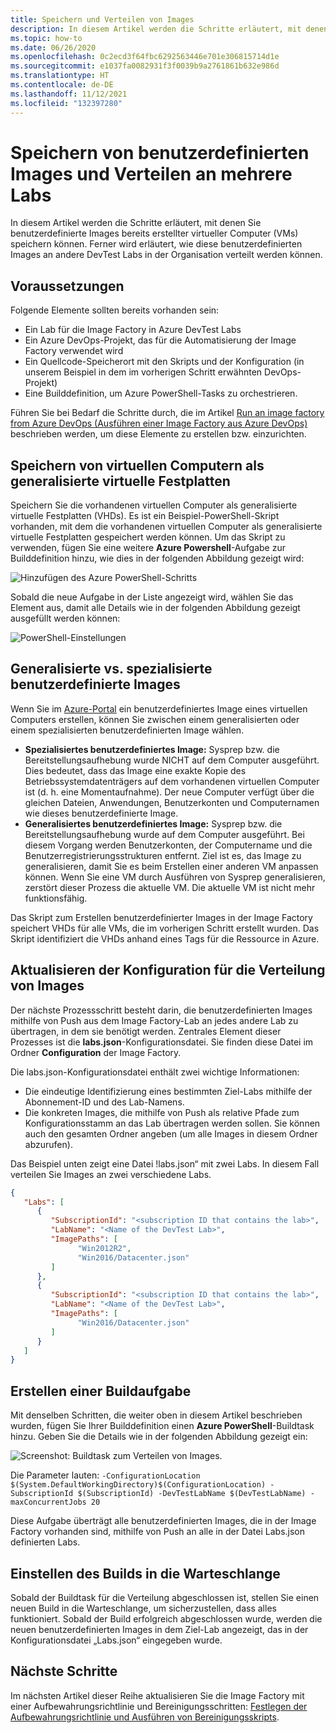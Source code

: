 ```yaml
---
title: Speichern und Verteilen von Images
description: In diesem Artikel werden die Schritte erläutert, mit denen Sie benutzerdefinierte Images bereits erstellter virtueller Computer (VMs) in Azure DevTest Labs speichern können.
ms.topic: how-to
ms.date: 06/26/2020
ms.openlocfilehash: 0c2ecd3f64fbc6292563446e701e306815714d1e
ms.sourcegitcommit: e1037fa0082931f3f0039b9a2761861b632e986d
ms.translationtype: HT
ms.contentlocale: de-DE
ms.lasthandoff: 11/12/2021
ms.locfileid: "132397280"
---
```

# <a name="save-custom-images-and-distribute-to-multiple-labs"></a>Speichern von benutzerdefinierten Images und Verteilen an mehrere Labs
In diesem Artikel werden die Schritte erläutert, mit denen Sie benutzerdefinierte Images bereits erstellter virtueller Computer (VMs) speichern können. Ferner wird erläutert, wie diese benutzerdefinierten Images an andere DevTest Labs in der Organisation verteilt werden können.

## <a name="prerequisites"></a>Voraussetzungen
Folgende Elemente sollten bereits vorhanden sein:

- Ein Lab für die Image Factory in Azure DevTest Labs
- Ein Azure DevOps-Projekt, das für die Automatisierung der Image Factory verwendet wird
- Ein Quellcode-Speicherort mit den Skripts und der Konfiguration (in unserem Beispiel in dem im vorherigen Schritt erwähnten DevOps-Projekt)
- Eine Builddefinition, um Azure PowerShell-Tasks zu orchestrieren.

Führen Sie bei Bedarf die Schritte durch, die im Artikel [Run an image factory from Azure DevOps (Ausführen einer Image Factory aus Azure DevOps)](image-factory-set-up-devops-lab.md) beschrieben werden, um diese Elemente zu erstellen bzw. einzurichten. 

## <a name="save-vms-as-generalized-vhds"></a>Speichern von virtuellen Computern als generalisierte virtuelle Festplatten
Speichern Sie die vorhandenen virtuellen Computer als generalisierte virtuelle Festplatten (VHDs).  Es ist ein Beispiel-PowerShell-Skript vorhanden, mit dem die vorhandenen virtuellen Computer als generalisierte virtuelle Festplatten gespeichert werden können. Um das Skript zu verwenden, fügen Sie eine weitere **Azure Powershell**-Aufgabe zur Builddefinition hinzu, wie dies in der folgenden Abbildung gezeigt wird:

![Hinzufügen des Azure PowerShell-Schritts](./media/save-distribute-custom-images/powershell-step.png)

Sobald die neue Aufgabe in der Liste angezeigt wird, wählen Sie das Element aus, damit alle Details wie in der folgenden Abbildung gezeigt ausgefüllt werden können: 

![PowerShell-Einstellungen](./media/save-distribute-custom-images/powershell-settings.png)


## <a name="generalized-vs-specialized-custom-images"></a>Generalisierte vs. spezialisierte benutzerdefinierte Images
Wenn Sie im [Azure-Portal](https://portal.azure.com) ein benutzerdefiniertes Image eines virtuellen Computers erstellen, können Sie zwischen einem generalisierten oder einem spezialisierten benutzerdefinierten Image wählen.

- **Spezialisiertes benutzerdefiniertes Image:** Sysprep bzw. die Bereitstellungsaufhebung wurde NICHT auf dem Computer ausgeführt. Dies bedeutet, dass das Image eine exakte Kopie des Betriebssystemdatenträgers auf dem vorhandenen virtuellen Computer ist (d. h. eine Momentaufnahme).  Der neue Computer verfügt über die gleichen Dateien, Anwendungen, Benutzerkonten und Computernamen wie dieses benutzerdefinierte Image.
- **Generalisiertes benutzerdefiniertes Image:** Sysprep bzw. die Bereitstellungsaufhebung wurde auf dem Computer ausgeführt.  Bei diesem Vorgang werden Benutzerkonten, der Computername und die Benutzerregistrierungsstrukturen entfernt. Ziel ist es, das Image zu generalisieren, damit Sie es beim Erstellen einer anderen VM anpassen können.  Wenn Sie eine VM durch Ausführen von Sysprep generalisieren, zerstört dieser Prozess die aktuelle VM. Die aktuelle VM ist nicht mehr funktionsfähig.

Das Skript zum Erstellen benutzerdefinierter Images in der Image Factory speichert VHDs für alle VMs, die im vorherigen Schritt erstellt wurden. Das Skript identifiziert die VHDs anhand eines Tags für die Ressource in Azure.

## <a name="update-configuration-for-distributing-images"></a>Aktualisieren der Konfiguration für die Verteilung von Images
Der nächste Prozessschritt besteht darin, die benutzerdefinierten Images mithilfe von Push aus dem Image Factory-Lab an jedes andere Lab zu übertragen, in dem sie benötigt werden. Zentrales Element dieser Prozesses ist die **labs.json**-Konfigurationsdatei. Sie finden diese Datei im Ordner **Configuration** der Image Factory.

Die labs.json-Konfigurationsdatei enthält zwei wichtige Informationen:

- Die eindeutige Identifizierung eines bestimmten Ziel-Labs mithilfe der Abonnement-ID und des Lab-Namens.
- Die konkreten Images, die mithilfe von Push als relative Pfade zum Konfigurationsstamm an das Lab übertragen werden sollen. Sie können auch den gesamten Ordner angeben (um alle Images in diesem Ordner abzurufen).

Das Beispiel unten zeigt eine Datei !labs.json“ mit zwei Labs. In diesem Fall verteilen Sie Images an zwei verschiedene Labs.

```json
{
   "Labs": [
      {
         "SubscriptionId": "<subscription ID that contains the lab>",
         "LabName": "<Name of the DevTest Lab>",
         "ImagePaths": [
               "Win2012R2",
               "Win2016/Datacenter.json"
         ]
      },
      {
         "SubscriptionId": "<subscription ID that contains the lab>",
         "LabName": "<Name of the DevTest Lab>",
         "ImagePaths": [
               "Win2016/Datacenter.json"
         ]
      }
   ]
}
```

## <a name="create-a-build-task"></a>Erstellen einer Buildaufgabe
Mit denselben Schritten, die weiter oben in diesem Artikel beschrieben wurden, fügen Sie Ihrer Builddefinition einen **Azure PowerShell**-Buildtask hinzu. Geben Sie die Details wie in der folgenden Abbildung gezeigt ein: 

![Screenshot: Buildtask zum Verteilen von Images.](./media/save-distribute-custom-images/second-build-task-powershell.png)

Die Parameter lauten: `-ConfigurationLocation $(System.DefaultWorkingDirectory)$(ConfigurationLocation) -SubscriptionId $(SubscriptionId) -DevTestLabName $(DevTestLabName) -maxConcurrentJobs 20`

Diese Aufgabe überträgt alle benutzerdefinierten Images, die in der Image Factory vorhanden sind, mithilfe von Push an alle in der Datei Labs.json definierten Labs.

## <a name="queue-the-build"></a>Einstellen des Builds in die Warteschlange
Sobald der Buildtask für die Verteilung abgeschlossen ist, stellen Sie einen neuen Build in die Warteschlange, um sicherzustellen, dass alles funktioniert. Sobald der Build erfolgreich abgeschlossen wurde, werden die neuen benutzerdefinierten Images in dem Ziel-Lab angezeigt, das in der Konfigurationsdatei „Labs.json“ eingegeben wurde.

## <a name="next-steps"></a>Nächste Schritte
Im nächsten Artikel dieser Reihe aktualisieren Sie die Image Factory mit einer Aufbewahrungsrichtlinie und Bereinigungsschritten: [Festlegen der Aufbewahrungsrichtlinie und Ausführen von Bereinigungsskripts](image-factory-set-retention-policy-cleanup.md).
